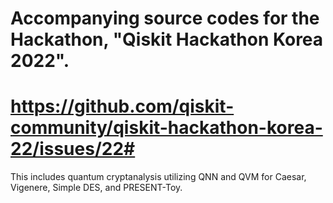 # Accompanying source codes for the Hackathon, "Qiskit Hackathon Korea 2022".
# https://github.com/qiskit-community/qiskit-hackathon-korea-22/issues/22#
This includes quantum cryptanalysis utilizing QNN and QVM for Caesar, Vigenere, Simple DES, and PRESENT-Toy.
